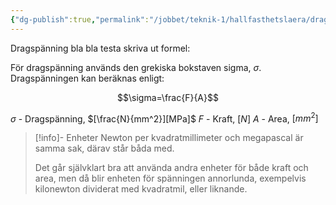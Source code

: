 ```yaml
---
{"dg-publish":true,"permalink":"/jobbet/teknik-1/hallfasthetslaera/dragspaenning/"}
---
```


Dragspänning bla bla testa skriva ut formel:

För dragspänning används den grekiska bokstaven sigma, $\sigma$.
Dragspänningen kan beräknas enligt:

$$\sigma=\frac{F}{A}$$

$\sigma$ - Dragspänning, $[\frac{N}{mm^2}][MPa]$
$F$ - Kraft, $[N]$
$A$ - Area, $[mm^2]$

>[!info]- Enheter
>Newton per kvadratmillimeter och megapascal är samma sak, därav står båda med. 
>
>Det går självklart bra att använda andra enheter för både kraft och area, men då blir enheten för spänningen annorlunda, exempelvis kilonewton dividerat med kvadratmil, eller liknande.

